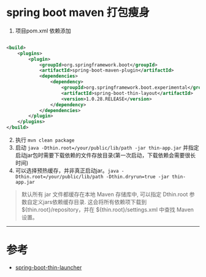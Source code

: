 # spring boot maven 打包瘦身

1. 项目pom.xml 依赖添加

```xml

<build>
    <plugins>
        <plugin>
            <groupId>org.springframework.boot</groupId>
            <artifactId>spring-boot-maven-plugin</artifactId>
            <dependencies>
                <dependency>
                    <groupId>org.springframework.boot.experimental</groupId>
                    <artifactId>spring-boot-thin-layout</artifactId>
                    <version>1.0.28.RELEASE</version>
                </dependency>
            </dependencies>
        </plugin>
    </plugins>
</build>
```

2. 执行 `mvn clean package`
3. 启动 `java -Dthin.root=/your/public/lib/path -jar thin-app.jar` 并指定启动jar包时需要下载依赖的文件存放目录(第一次启动，下载依赖会需要很长时间)
4. 可以选择预热缓存，并非真正启动jar。`java -Dthin.root=/your/public/lib/path -Dthin.dryrun=true -jar thin-app.jar`

> 默认所有 jar 文件都缓存在本地 Maven 存储库中, 可以指定 Dthin.root 参数自定义jars依赖缓存目录. 这会将所有依赖项下载到 ${thin.root}/repository，并在 ${thin.root}/settings.xml 中查找 Maven 设置。



------
# 参考
- [spring-boot-thin-launcher](https://github.com/spring-projects-experimental/spring-boot-thin-launcher)